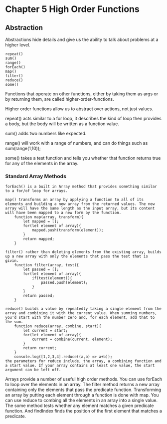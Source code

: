# Chapter 5 High Order Functions

## Abstraction
Abstractions hide details and give us the ability to talk about problems at a higher level.

    repeat()
    sum()
    range()
    forEach()
    map()
    filter()
    reduce()
    some()

Functions that operate on other functions, either by taking them as args or by returning them, are called higher-order-functions.

Higher order functions allow us to abstract over actions, not just values.

repeat() acts similar to a for loop, it describes the kind of loop then provides a body, but the body will be written as a function value.

sum() adds two numbers like expected.

range() will work with a range of numbers, and can do things such as sum(range(1,10));

some() takes a test function and tells you whether that function returns true for any of the elements in the array.

### Standard Array Methods

    forEach() is a built in Array method that provides something similar to a for/of loop for arrays.

    map() transforms an array by applying a function to all of its elements and building a new array from the returned values. The new array will have the same length as the input array, but its content will have been mapped to a new form by the function.
        function map(array, transform){
            let mapped = [];
            for(let element of array){
                mapped.push(transform(element));
            }
            return mapped;
        }

    filter() rather than deleting elements from the existing array, builds up a new array with only the elements that pass the test that is givin.
        function filter(array, test){
            let passed = [];
            for(let element of array){
                if(test(element)){
                    passed.push(element);
                }
            }
            return passed;
        }

    reduce() builds a value by repeatedly taking a single element from the array and combining it with the current value. When summing numbers, you'd start with the number zero and, for each element, add that to the sum.
        function reduce(array, combine, start){
            let current = start;
            for(let element of array){
                current = combine(current, element);
            }
            return current;
        }
        console.log([1,2,3,4].reduce((a,b) => a+b));
    the parameters for reduce include, the array, a combining function and a start value. If your array contains at least one value, the start argument can be left off.

Arrays provide a number of useful high order methods. You can use forEach to loop over the elements in an array. The filter method returns a new array containing only the elements that pass the predicate function. Transforming an array by putting each element through a function is done with map. You can use reduce to combing all the elements in an array into a single value. The some method tests whether any element matches a given predicate function. And findIndex finds the position of the first element that matches a predicate.
